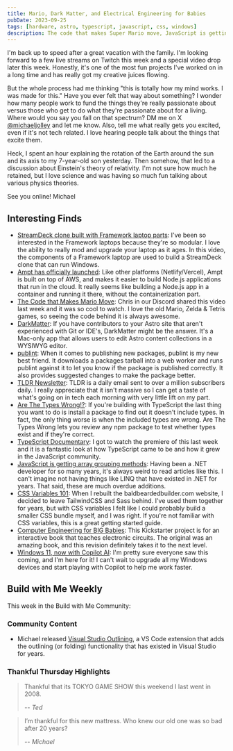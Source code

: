 ```yaml
---
title: Mario, Dark Matter, and Electrical Engineering for Babies
pubDate: 2023-09-25
tags: [hardware, astro, typescript, javascript, css, windows]
description: The code that makes Super Mario move, JavaScript is getting array grouping, and Windows includes AI!?
---
```


I'm back up to speed after a great vacation with the family. I'm looking forward to a few live streams on Twitch this week and a special video drop later this week. Honestly, it's one of the most fun projects I've worked on in a long time and has really got my creative juices flowing.

But the whole process had me thinking "this is totally how my mind works. I was made for this." Have you ever felt that way about something? I wonder how many people work to fund the things they're really passionate about versus those who get to do what they're passionate about for a living. Where would you say you fall on that spectrum? DM me on X [@michaeljolley](https://twitter.com/michaeljolley) and let me know. Also, tell me what really gets you excited, even if it's not tech related. I love hearing people talk about the things that excite them.

Heck, I spent an hour explaining the rotation of the Earth around the sun and its axis to my 7-year-old son yesterday. Then somehow, that led to a discussion about Einstein's theory of relativity. I'm not sure how much he retained, but I love science and was having so much fun talking about various physics theories.

See you online!
Michael

## Interesting Finds

- [​StreamDeck clone built with Framework laptop parts](https://www.youtube.com/watch?v=zd6WtTUf-30): I've been so interested in the Framework laptops because they're so modular. I love the ability to really mod and upgrade your laptop as it ages. In this video, the components of a Framework laptop are used to build a StreamDeck clone that can run Windows.
- [​Ampt has officially launched](https://getampt.com/): Like other platforms (Netlify/Vercel), Ampt is built on top of AWS, and makes it easier to build Node.js applications that run in the cloud. It really seems like building a Node.js app in a container and running it there, without the containerization part.
- [​The Code that Makes Mario Move](https://www.youtube.com/watch?v=ZuKIUjw_tNU): Chris in our Discord shared this video last week and it was so cool to watch. I love the old Mario, Zelda & Tetris games, so seeing the code behind it is always awesome.
- [​DarkMatter](https://getdarkmatter.dev/): If you have contributors to your Astro site that aren't experienced with Git or IDE's, DarkMatter might be the answer. It's a Mac-only app that allows users to edit Astro content collections in a WYSIWYG editor.
- [publint](https://publint.dev/): When it comes to publishing new packages, publint is my new best friend. It downloads a packages tarball into a web worker and runs publint against it to let you know if the package is published correctly. It also provides suggested changes to make the package better.
- [​TLDR Newsletter](https://sparklp.co/p/e803c8fd12): TLDR is a daily email sent to over a million subscribers daily. I really appreciate that it isn't massive so I can get a taste of what's going on in tech each morning with very little lift on my part.
- [​Are The Types Wrong!?](https://arethetypeswrong.github.io/): If you're building with TypeScript the last thing you want to do is install a package to find out it doesn't include types. In fact, the only thing worse is when the included types are wrong. Are The Types Wrong lets you review any npm package to test whether types exist and if they're correct.
- [​TypeScript Documentary](https://www.youtube.com/watch?v=U6s2pdxebSo): I got to watch the premiere of this last week and it is a fantastic look at how TypeScript came to be and how it grew in the JavaScript community.
- [​JavaScript is getting array grouping methods](https://philna.sh/blog/2023/09/14/javascript-array-grouping-methods/): Having been a .NET developer for so many years, it's always weird to read articles like this. I can't imagine not having things like LINQ that have existed in .NET for years. That said, these are much overdue additions.
- [​CSS Variables 101](https://ishadeed.com/article/css-vars-101/): When I rebuilt the baldbeardedbuilder.com website, I decided to leave TailwindCSS and Sass behind. I've used them together for years, but with CSS variables I felt like I could probably build a smaller CSS bundle myself, and I was right. If you're not familiar with CSS variables, this is a great getting started guide.
- [​Computer Engineering for BIG Babies](https://www.kickstarter.com/projects/babyengineering/computer-engineering-for-big-babies): This Kickstarter project is for an interactive book that teaches electronic circuits. The original was an amazing book, and this revision definitely takes it to the next level.
- [​Windows 11, now with Copilot AI](https://www.theverge.com/2023/9/21/23882173/microsoft-windows-11-23h2-update-features-release-date): I'm pretty sure everyone saw this coming, and I'm here for it! I can't wait to upgrade all my Windows devices and start playing with Copilot to help me work faster.

## Build with Me Weekly

This week in the Build with Me Community:

### Community Content

- Michael released [Visual Studio Outlining](https://marketplace.visualstudio.com/items?itemName=MichaelJolley.vscode-vs-outlining), a VS Code extension that adds the outlining (or folding) functionality that has existed in Visual Studio for years.

### Thankful Thursday Highlights

> Thankful that its TOKYO GAME SHOW this weekend I last went in 2008.
>
> -- _Ted_

> I’m thankful for this new mattress. Who knew our old one was so bad after 20 years?
>
> -- _Michael_
